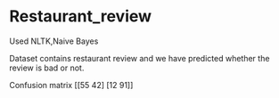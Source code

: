 # Restaurant_review
Used  NLTK,Naive Bayes

Dataset contains restaurant review and we have predicted whether the review is bad or not.

Confusion matrix
[[55 42]
 [12 91]]

